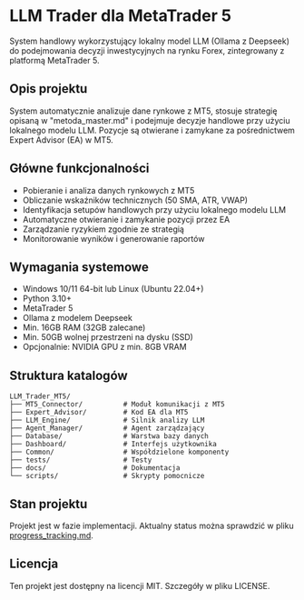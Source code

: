 # LLM Trader dla MetaTrader 5

System handlowy wykorzystujący lokalny model LLM (Ollama z Deepseek) do podejmowania decyzji inwestycyjnych na rynku Forex, zintegrowany z platformą MetaTrader 5.

## Opis projektu

System automatycznie analizuje dane rynkowe z MT5, stosuje strategię opisaną w "metoda_master.md" i podejmuje decyzje handlowe przy użyciu lokalnego modelu LLM. Pozycje są otwierane i zamykane za pośrednictwem Expert Advisor (EA) w MT5.

## Główne funkcjonalności

- Pobieranie i analiza danych rynkowych z MT5
- Obliczanie wskaźników technicznych (50 SMA, ATR, VWAP)
- Identyfikacja setupów handlowych przy użyciu lokalnego modelu LLM
- Automatyczne otwieranie i zamykanie pozycji przez EA
- Zarządzanie ryzykiem zgodnie ze strategią
- Monitorowanie wyników i generowanie raportów

## Wymagania systemowe

- Windows 10/11 64-bit lub Linux (Ubuntu 22.04+)
- Python 3.10+
- MetaTrader 5
- Ollama z modelem Deepseek
- Min. 16GB RAM (32GB zalecane)
- Min. 50GB wolnej przestrzeni na dysku (SSD)
- Opcjonalnie: NVIDIA GPU z min. 8GB VRAM

## Struktura katalogów

```
LLM_Trader_MT5/
├── MT5_Connector/          # Moduł komunikacji z MT5
├── Expert_Advisor/         # Kod EA dla MT5
├── LLM_Engine/             # Silnik analizy LLM
├── Agent_Manager/          # Agent zarządzający
├── Database/               # Warstwa bazy danych
├── Dashboard/              # Interfejs użytkownika
├── Common/                 # Współdzielone komponenty
├── tests/                  # Testy
├── docs/                   # Dokumentacja
└── scripts/                # Skrypty pomocnicze
```

## Stan projektu

Projekt jest w fazie implementacji. Aktualny status można sprawdzić w pliku [progress_tracking.md](../progress_tracking.md).

## Licencja

Ten projekt jest dostępny na licencji MIT. Szczegóły w pliku LICENSE. 
